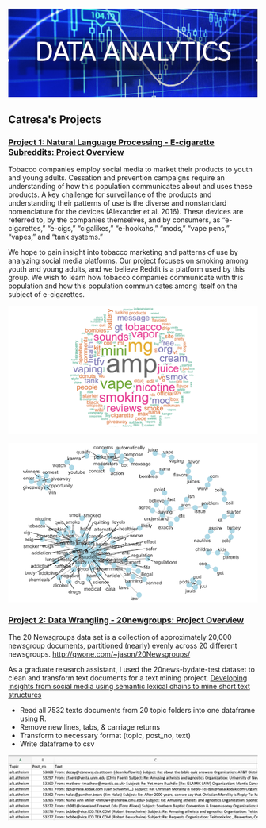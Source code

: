![Analytics](images/data_analytics_image3.png)

## Catresa's Projects

### [Project 1: Natural Language Processing - E-cigarette Subreddits: Project Overview](https://github.com/cbarlow6/Natural_Language_Processing)
Tobacco companies employ social media to market their products to youth and young adults. Cessation and prevention campaigns require an understanding of how this population communicates about and uses these products. A key challenge for surveillance of the products and understanding their patterns of use is the diverse and nonstandard nomenclature for the devices (Alexander et al. 2016). These devices are referred to, by the companies themselves, and by consumers, as “e-cigarettes,” “e-cigs,” “cigalikes,” “e-hookahs,” “mods,” “vape pens,” “vapes,” and “tank systems.” 

We hope to gain insight into tobacco marketing and patterns of use by analyzing social media platforms. Our project focuses on smoking among youth and young adults, and we believe Reddit is a platform used by this group. We wish to learn how tobacco companies communicate with this population and how this population communicates among itself on the subject of e-cigarettes. 

![WordCloud](images/wordcloud5.png)

![WordCorrelation](images/wordcorrelation5.png)

### [Project 2: Data Wrangling - 20newgroups: Project Overview](https://github.com/cbarlow6/newsgroups)
 The 20 Newsgroups data set is a collection of approximately 20,000 newsgroup documents, partitioned (nearly) evenly 
 across 20 different newsgroups. http://qwone.com/~jason/20Newsgroups/

As a graduate research assistant, I used the 20news-bydate-test dataset to clean and transform text documents for a text mining project. [Developing insights from social media using semantic lexical chains to mine short text structures](https://www.sciencedirect.com/science/article/pii/S016792361930171X)
* Read all 7532 texts documents from 20 topic folders into one dataframe using R. 
* Remove new lines, tabs, & carriage returns 
* Transform to necessary format (topic, post_no, text) 
* Write dataframe to csv

![newsgroups_excel](images/newsgroup_excel_file.png)
